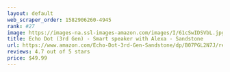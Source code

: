```yaml
---
layout: default 
﻿web_scraper_order: 1582906260-4945
rank: #27
image: https://images-na.ssl-images-amazon.com/images/I/61cSwIDSVbL.jpg
title: Echo Dot (3rd Gen) - Smart speaker with Alexa - Sandstone
url: https://www.amazon.com/Echo-Dot-3rd-Gen-Sandstone/dp/B07PGL2N7J/ref=zg_mw_amazon-devices_27?_encoding=UTF8&psc=1&refRID=HA8PT8MYS6XM4Z96RW7T
reviews: 4.7 out of 5 stars
price: $49.99 
---
```

